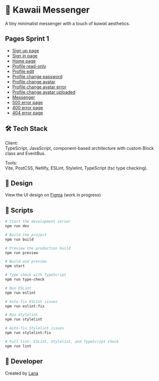 # 📨 Kawaii Messenger

A tiny minimalist messenger with a touch of *kawaii* aesthetics.

## Pages Sprint 1
- [Sign up page](https://kawaii-messenger.netlify.app/signUp)
- [Sign in page](https://kawaii-messenger.netlify.app/signIn)
- [Home page](https://kawaii-messenger.netlify.app/home)
- [Profile read-only](https://kawaii-messenger.netlify.app/profileRead)
- [Profile edit](https://kawaii-messenger.netlify.app/profileEdit)
- [Profile change password](https://kawaii-messenger.netlify.app/profileChangePass)
- [Profile change avatar](https://kawaii-messenger.netlify.app/profileChangeAvatar)
- [Profile change avatar error](https://kawaii-messenger.netlify.app/profileChangeAvatarError)
- [Profile change avatar uploaded](https://kawaii-messenger.netlify.app/profileChangeAvatarUploaded)
- [Messenger](https://kawaii-messenger.netlify.app/messenger)
- [500 error page](https://kawaii-messenger.netlify.app/500)
- [400 error page](https://kawaii-messenger.netlify.app/400)
- [404 error page](https://kawaii-messenger.netlify.app/404)

## 🛠 Tech Stack

Client:  
TypeScript, JavaScript, component-based architecture with custom Block class and EventBus.

Tools:  
Vite, PostCSS, Netlify, ESLint, Stylelint, TypeScript (tsc type checking).

## 🎨 Design

View the UI design on [Figma](https://www.figma.com/design/xFYpnXMI4U0U1I0RQb2PJQ/Messenger-Public?node-id=0-1&t=0Gy7dVTRkVwptXQX-1)
(work in progress)

## 🚀 Scripts

```bash
# Start the development server
npm run dev

# Build the project
npm run build

# Preview the production build
npm run preview

# Build and preview
npm start

# Type check with TypeScript
npm run type-check

# Run ESLint
npm run eslint

# Auto-fix ESLint issues
npm run eslint:fix

# Run Stylelint
npm run stylelint

# Auto-fix Stylelint issues
npm run stylelint:fix

# Full lint: ESLint, Stylelint, and TypeScript check
npm run lint
```

## 🐉 Developer

Created by [Lana](https://github.com/enoferge)
